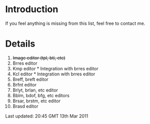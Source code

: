 # Introduction #

If you feel anything is missing from this list, feel free to contact me.


# Details #
  1. ~~Image editor (tpl, bti, etc)~~
  1. Brres editor
  1. Kmp editor
    * Integration with brres editor
  1. Kcl editor
    * Integration with brres editor
  1. Breff, breft editor
  1. Brfnt editor
  1. Brlyt, brlan, etc editor
  1. Bblm, bdof, bfg, etc editors
  1. Brsar, brstm, etc editor
  1. Brasd editor

Last updated: 20:45 GMT 13th Mar 2011